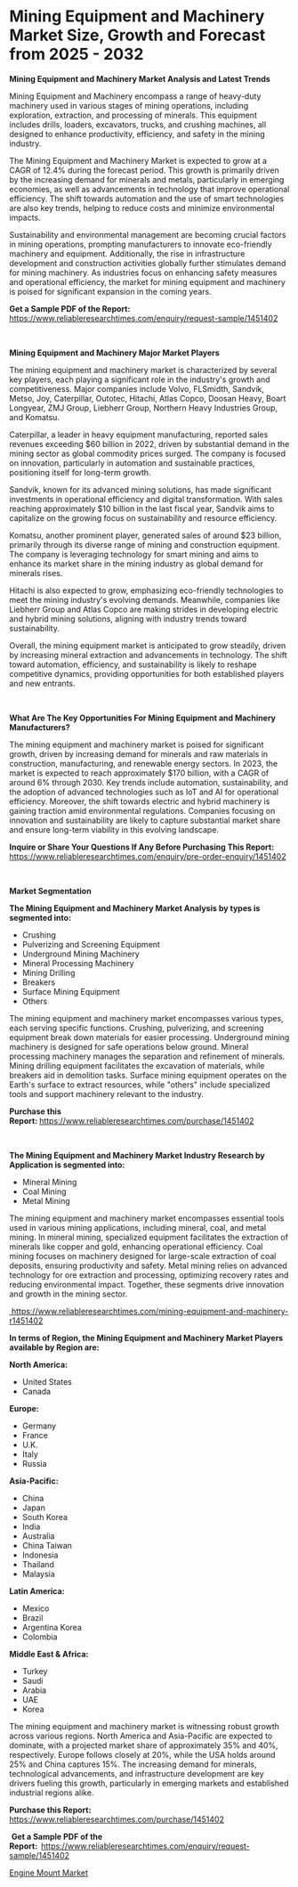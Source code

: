 <p><h1>Mining Equipment and Machinery Market Size, Growth and Forecast from 2025 - 2032</h1></p><p><strong>Mining Equipment and Machinery Market Analysis and Latest Trends</strong></p>
<p><p>Mining Equipment and Machinery encompass a range of heavy-duty machinery used in various stages of mining operations, including exploration, extraction, and processing of minerals. This equipment includes drills, loaders, excavators, trucks, and crushing machines, all designed to enhance productivity, efficiency, and safety in the mining industry.</p><p>The Mining Equipment and Machinery Market is expected to grow at a CAGR of 12.4% during the forecast period. This growth is primarily driven by the increasing demand for minerals and metals, particularly in emerging economies, as well as advancements in technology that improve operational efficiency. The shift towards automation and the use of smart technologies are also key trends, helping to reduce costs and minimize environmental impacts.</p><p>Sustainability and environmental management are becoming crucial factors in mining operations, prompting manufacturers to innovate eco-friendly machinery and equipment. Additionally, the rise in infrastructure development and construction activities globally further stimulates demand for mining machinery. As industries focus on enhancing safety measures and operational efficiency, the market for mining equipment and machinery is poised for significant expansion in the coming years.</p></p>
<p><strong>Get a Sample PDF of the Report:&nbsp;</strong> <a href="https://www.reliableresearchtimes.com/enquiry/request-sample/1451402?utm_campaign=2229&utm_medium=2&utm_source=Github&utm_content=ia&utm_term=17022025&utm_id=mining-equipment-and-machinery">https://www.reliableresearchtimes.com/enquiry/request-sample/1451402</a></p>
<p>&nbsp;</p>
<p><strong>Mining Equipment and Machinery Major Market Players</strong></p>
<p><p>The mining equipment and machinery market is characterized by several key players, each playing a significant role in the industry's growth and competitiveness. Major companies include Volvo, FLSmidth, Sandvik, Metso, Joy, Caterpillar, Outotec, Hitachi, Atlas Copco, Doosan Heavy, Boart Longyear, ZMJ Group, Liebherr Group, Northern Heavy Industries Group, and Komatsu.</p><p>Caterpillar, a leader in heavy equipment manufacturing, reported sales revenues exceeding $60 billion in 2022, driven by substantial demand in the mining sector as global commodity prices surged. The company is focused on innovation, particularly in automation and sustainable practices, positioning itself for long-term growth.</p><p>Sandvik, known for its advanced mining solutions, has made significant investments in operational efficiency and digital transformation. With sales reaching approximately $10 billion in the last fiscal year, Sandvik aims to capitalize on the growing focus on sustainability and resource efficiency.</p><p>Komatsu, another prominent player, generated sales of around $23 billion, primarily through its diverse range of mining and construction equipment. The company is leveraging technology for smart mining and aims to enhance its market share in the mining industry as global demand for minerals rises.</p><p>Hitachi is also expected to grow, emphasizing eco-friendly technologies to meet the mining industry's evolving demands. Meanwhile, companies like Liebherr Group and Atlas Copco are making strides in developing electric and hybrid mining solutions, aligning with industry trends toward sustainability.</p><p>Overall, the mining equipment market is anticipated to grow steadily, driven by increasing mineral extraction and advancements in technology. The shift toward automation, efficiency, and sustainability is likely to reshape competitive dynamics, providing opportunities for both established players and new entrants.</p></p>
<p>&nbsp;</p>
<p><strong>What Are The Key Opportunities For Mining Equipment and Machinery Manufacturers?</strong></p>
<p><p>The mining equipment and machinery market is poised for significant growth, driven by increasing demand for minerals and raw materials in construction, manufacturing, and renewable energy sectors. In 2023, the market is expected to reach approximately $170 billion, with a CAGR of around 6% through 2030. Key trends include automation, sustainability, and the adoption of advanced technologies such as IoT and AI for operational efficiency. Moreover, the shift towards electric and hybrid machinery is gaining traction amid environmental regulations. Companies focusing on innovation and sustainability are likely to capture substantial market share and ensure long-term viability in this evolving landscape.</p></p>
<p><strong>Inquire or Share Your Questions If Any Before Purchasing This Report:</strong> <a href="https://www.reliableresearchtimes.com/enquiry/pre-order-enquiry/1451402?utm_campaign=2229&utm_medium=2&utm_source=Github&utm_content=ia&utm_term=17022025&utm_id=mining-equipment-and-machinery">https://www.reliableresearchtimes.com/enquiry/pre-order-enquiry/1451402</a></p>
<p>&nbsp;</p>
<p><strong>Market Segmentation</strong></p>
<p><strong>The Mining Equipment and Machinery Market Analysis by types is segmented into:</strong></p>
<p><ul><li>Crushing</li><li>Pulverizing and Screening Equipment</li><li>Underground Mining Machinery</li><li>Mineral Processing Machinery</li><li>Mining Drilling</li><li>Breakers</li><li>Surface Mining Equipment</li><li>Others</li></ul></p>
<p><p>The mining equipment and machinery market encompasses various types, each serving specific functions. Crushing, pulverizing, and screening equipment break down materials for easier processing. Underground mining machinery is designed for safe operations below ground. Mineral processing machinery manages the separation and refinement of minerals. Mining drilling equipment facilitates the excavation of materials, while breakers aid in demolition tasks. Surface mining equipment operates on the Earth's surface to extract resources, while "others" include specialized tools and support machinery relevant to the industry.</p></p>
<p><strong>Purchase this Report:&nbsp;</strong><a href="https://www.reliableresearchtimes.com/purchase/1451402?utm_campaign=2229&utm_medium=2&utm_source=Github&utm_content=ia&utm_term=17022025&utm_id=mining-equipment-and-machinery">https://www.reliableresearchtimes.com/purchase/1451402</a></p>
<p>&nbsp;</p>
<p><strong>The Mining Equipment and Machinery Market Industry Research by Application is segmented into:</strong></p>
<p><ul><li>Mineral Mining</li><li>Coal Mining</li><li>Metal Mining</li></ul></p>
<p><p>The mining equipment and machinery market encompasses essential tools used in various mining applications, including mineral, coal, and metal mining. In mineral mining, specialized equipment facilitates the extraction of minerals like copper and gold, enhancing operational efficiency. Coal mining focuses on machinery designed for large-scale extraction of coal deposits, ensuring productivity and safety. Metal mining relies on advanced technology for ore extraction and processing, optimizing recovery rates and reducing environmental impact. Together, these segments drive innovation and growth in the mining sector.</p></p>
<p><a href="https://www.reliableresearchtimes.com/mining-equipment-and-machinery-r1451402?utm_campaign=2229&utm_medium=2&utm_source=Github&utm_content=ia&utm_term=17022025&utm_id=mining-equipment-and-machinery">&nbsp;https://www.reliableresearchtimes.com/mining-equipment-and-machinery-r1451402</a></p>
<p><strong>In terms of Region, the Mining Equipment and Machinery Market Players available by Region are:</strong></p>
<p>
    <p> <strong> North America: </strong>
        <ul>
            <li>United States</li>
            <li>Canada</li>
        </ul>
        </p> 
    <p> <strong> Europe: </strong>
        <ul>
            <li>Germany</li>
            <li>France</li>
            <li>U.K.</li>
            <li>Italy</li>
            <li>Russia</li>
        </ul>
        </p> 
    <p> <strong> Asia-Pacific: </strong>
        <ul>
            <li>China</li>
            <li>Japan</li>
            <li>South Korea</li>
            <li>India</li>
            <li>Australia</li>
            <li>China Taiwan</li>
            <li>Indonesia</li>
            <li>Thailand</li>
            <li>Malaysia</li>
        </ul>
        </p> 
    <p> <strong> Latin America: </strong>
        <ul>
            <li>Mexico</li>
            <li>Brazil</li>
            <li>Argentina Korea</li>
            <li>Colombia</li>
        </ul>
        </p> 
    <p> <strong> Middle East & Africa: </strong>
        <ul>
            <li>Turkey</li>
            <li>Saudi</li>
            <li>Arabia</li>
            <li>UAE</li>
            <li>Korea</li>
        </ul>
    </p>
    </p>
<p><p>The mining equipment and machinery market is witnessing robust growth across various regions. North America and Asia-Pacific are expected to dominate, with a projected market share of approximately 35% and 40%, respectively. Europe follows closely at 20%, while the USA holds around 25% and China captures 15%. The increasing demand for minerals, technological advancements, and infrastructure development are key drivers fueling this growth, particularly in emerging markets and established industrial regions alike.</p></p>
<p><strong>Purchase this Report: </strong><a href="https://www.reliableresearchtimes.com/purchase/1451402?utm_campaign=2229&utm_medium=2&utm_source=Github&utm_content=ia&utm_term=17022025&utm_id=mining-equipment-and-machinery">https://www.reliableresearchtimes.com/purchase/1451402</a></p>
<p>&nbsp;<strong>Get a Sample PDF of the Report:&nbsp;&nbsp;</strong><a href="https://www.reliableresearchtimes.com/enquiry/request-sample/1451402?utm_campaign=2229&utm_medium=2&utm_source=Github&utm_content=ia&utm_term=17022025&utm_id=mining-equipment-and-machinery">https://www.reliableresearchtimes.com/enquiry/request-sample/1451402</a></p>
<p><strong></strong></p>
<p><p><a href="https://github.com/DianaWilson796/Market-Research-Report-List-1/blob/main/engine-mount-market.md?utm_campaign=2229&utm_medium=2&utm_source=Github&utm_content=ia&utm_term=17022025&utm_id=mining-equipment-and-machinery">Engine Mount Market</a></p></p>